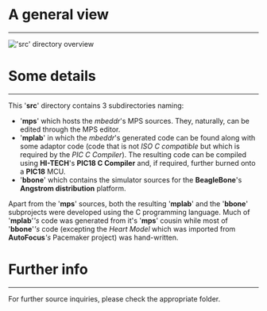 ﻿# A general view
- - -
!['src' directory overview](http://i50.tinypic.com/166koc9.png)
# Some details
- - -
This '**src**' directory contains 3 subdirectories naming:
* '**mps**' which hosts the *mbeddr*'s MPS sources. They, naturally, can be edited through the MPS editor.
* '**mplab**' in which the *mbeddr*'s generated code can be found along with some adaptor code (code that is not *ISO C compatible* but which is required by the *PIC C Compiler*). The resulting code can be compiled using **HI-TECH**'s **PIC18 C Compiler** and, if required, further burned onto a **PIC18** MCU.
* '**bbone**' which contains the simulator sources for the **BeagleBone**'s **Angstrom distribution** platform.

Apart from the '**mps**' sources, both the resulting '**mplab**' and the '**bbone**' subprojects were developed using the C programming language. Much of '**mplab**'_'s_ code was generated from it's '**mps**' cousin while most of '**bbone**'_'s_ code (excepting the *Heart Model* which was imported from **AutoFocus**_'s_ Pacemaker project) was hand-written. 

# Further info
- - -
For further source inquiries, please check the appropriate folder.
